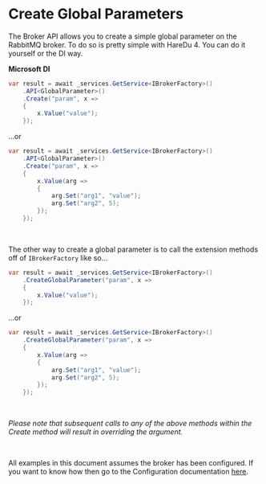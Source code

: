 # Create Global Parameters

The Broker API allows you to create a simple global parameter on the RabbitMQ broker. To do so is pretty simple with HareDu 4. You can do it yourself or the DI way.

**Microsoft DI**

```c#
var result = await _services.GetService<IBrokerFactory>()
    .API<GlobalParameter>()
    .Create("param", x =>
    {
        x.Value("value");
    });
```
...or

```c#
var result = await _services.GetService<IBrokerFactory>()
    .API<GlobalParameter>()
    .Create("param", x =>
    {
        x.Value(arg =>
        {
            arg.Set("arg1", "value");
            arg.Set("arg2", 5);
        });
    });
```

<br>

The other way to create a global parameter is to call the extension methods off of ```IBrokerFactory``` like so...

```c#
var result = await _services.GetService<IBrokerFactory>()
    .CreateGlobalParameter("param", x =>
    {
        x.Value("value");
    });
```
...or

```c#
var result = await _services.GetService<IBrokerFactory>()
    .CreateGlobalParameter("param", x =>
    {
        x.Value(arg =>
        {
            arg.Set("arg1", "value");
            arg.Set("arg2", 5);
        });
    });
```

<br>

*Please note that subsequent calls to any of the above methods within the Create method will result in overriding the argument.*

<br>

All examples in this document assumes the broker has been configured. If you want to know how then go to the Configuration documentation [here](https://github.com/ahives/HareDu3/blob/master/docs/configuration.md).

